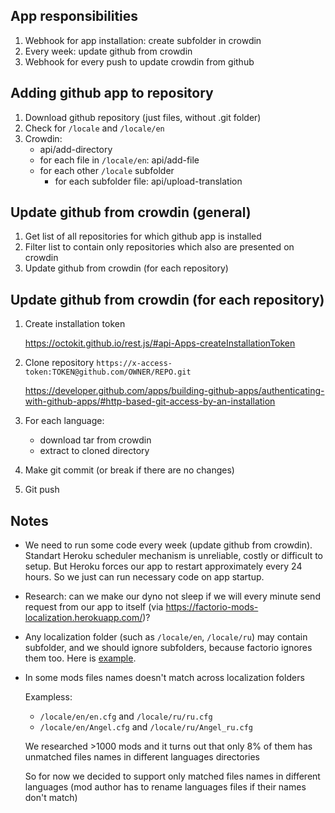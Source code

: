 ## App responsibilities
1. Webhook for app installation: create subfolder in crowdin
1. Every week: update github from crowdin
1. Webhook for every push to update crowdin from github

## Adding github app to repository
1. Download github repository (just files, without .git folder)
1. Check for `/locale` and `/locale/en`
1. Crowdin: 
    * api/add-directory
    * for each file in `/locale/en`: api/add-file
    * for each other `/locale` subfolder
        * for each subfolder file: api/upload-translation 

## Update github from crowdin (general)
1. Get list of all repositories for which github app is installed
1. Filter list to contain only repositories which also are presented on crowdin
1. Update github from crowdin (for each repository)

## Update github from crowdin (for each repository) 
1. Create installation token

    https://octokit.github.io/rest.js/#api-Apps-createInstallationToken

1. Clone repository `https://x-access-token:TOKEN@github.com/OWNER/REPO.git`

    https://developer.github.com/apps/building-github-apps/authenticating-with-github-apps/#http-based-git-access-by-an-installation

1. For each language:
    * download tar from crowdin
    * extract to cloned directory
1. Make git commit (or break if there are no changes)
1. Git push

## Notes
* We need to run some code every week (update github from crowdin). Standart Heroku scheduler mechanism is unreliable, costly or difficult to setup. But Heroku forces our app to restart approximately every 24 hours. So we just can run necessary code on app startup.

* Research: can we make our dyno not sleep if we will every minute send request from our app to itself (via https://factorio-mods-localization.herokuapp.com/)?

* Any localization folder (such as `/locale/en`, `/locale/ru`) may contain subfolder, and we should ignore subfolders, because factorio ignores them too. Here is [example](https://github.com/Karosieben/boblocale/tree/master/locale/en/old).

* In some mods files names doesn't match across localization folders

    Exampless:
    
    * `/locale/en/en.cfg` and `/locale/ru/ru.cfg`
    * `/locale/en/Angel.cfg` and `/locale/ru/Angel_ru.cfg`

    We researched >1000 mods and it turns out that only 8% of them has unmatched files names in different languages directories

    So for now we decided to support only matched files names in different languages (mod author has to rename languages files if their names don't match)